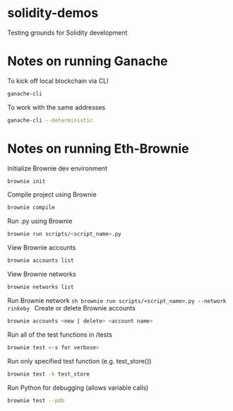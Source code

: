 # solidity-demos
Testing grounds for Solidity development

# Notes on running Ganache 
To kick off local blockchain via CLI
```sh
ganache-cli
```
To work with the same addresses
```sh
ganache-cli --deterministic
```

# Notes on running Eth-Brownie
Initialize Brownie dev environment
```sh
brownie init
```
Compile project using Brownie
```sh
brownie compile
```
Run .py using Brownie
```sh
brownie run scripts/<script_name>.py
```
View Brownie accounts
```sh
brownie accounts list
```
View Brownie networks
```sh
brownie networks list
```
Run Brownie network
``sh
brownie run scripts/<script_name>.py --network rinkeby
``
Create or delete Brownie accounts
```sh
brownie accounts <new | delete> <account name>
```
Run all of the test functions in /tests
```sh
brownie test <-s for verbose>
```
Run only specified test function (e.g. test_store())
```sh
brownie test -k test_store
```
Run Python for debugging (allows variable calls)
```sh
brownie test --pdb
```
